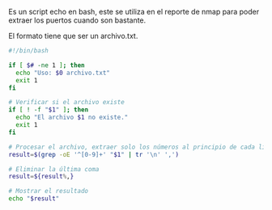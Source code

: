Es un script echo en bash, este se utiliza en el reporte de nmap para poder extraer los puertos cuando son bastante.

El formato tiene que ser un archivo.txt.

````bash
#!/bin/bash

if [ $# -ne 1 ]; then
  echo "Uso: $0 archivo.txt"
  exit 1
fi

# Verificar si el archivo existe
if [ ! -f "$1" ]; then
  echo "El archivo $1 no existe."
  exit 1
fi

# Procesar el archivo, extraer solo los números al principio de cada línea y eliminar letras
result=$(grep -oE '^[0-9]+' "$1" | tr '\n' ',')

# Eliminar la última coma
result=${result%,}

# Mostrar el resultado
echo "$result"
````
